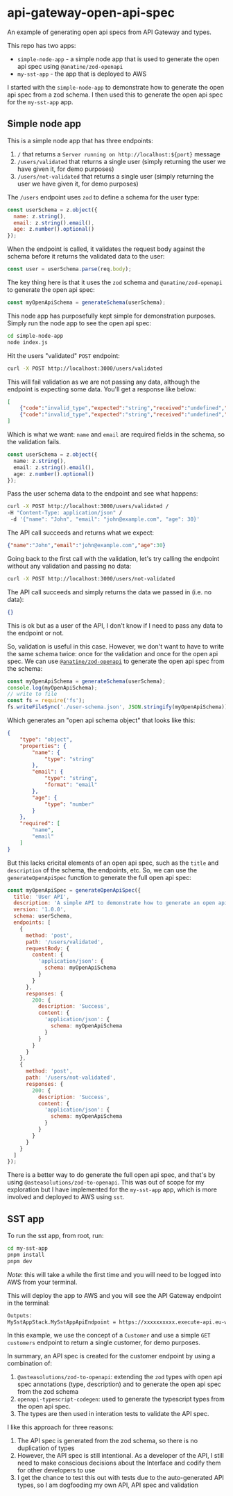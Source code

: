 # api-gateway-open-api-spec
An example of generating open api specs from API Gateway and types.

This repo has two apps:

- `simple-node-app` - a simple node app that is used to generate the open api spec using `@anatine/zod-openapi`
- `my-sst-app` - the app that is deployed to AWS

I started with the `simple-node-app` to demonstrate how to generate the open api spec from a zod schema. I then used this to generate the open api spec for the `my-sst-app` app.

## Simple node app

This is a simple node app that has three endpoints:

1. `/` that returns a `Server running on http://localhost:${port}` message
2. `/users/validated` that returns a single user (simply returning the user we have given it, for demo purposes)
2. `/users/not-validated` that returns a single user (simply returning the user we have given it, for demo purposes)

The `/users` endpoint uses `zod` to define a schema for the user type:

```js
const userSchema = z.object({
  name: z.string(),
  email: z.string().email(),
  age: z.number().optional()
});
```

When the endpoint is called, it validates the request body against the schema before it returns the validated data to the user:

```js
const user = userSchema.parse(req.body);
```

The key thing here is that it uses the `zod` schema and `@anatine/zod-openapi` to generate the open api spec:

```js
const myOpenApiSchema = generateSchema(userSchema);
```

This node app has purposefully kept simple for demonstration purposes. Simply run the node app to see the open api spec:

```bash
cd simple-node-app
node index.js
```

Hit the users "validated" `POST` endpoint:

```bash
curl -X POST http://localhost:3000/users/validated
```

This will fail validation as we are not passing any data, although the endpoint is expecting some data. You'll get a response like below:

```json
[
    {"code":"invalid_type","expected":"string","received":"undefined","path":["name"],"message":"Required"},
    {"code":"invalid_type","expected":"string","received":"undefined","path":["email"],"message":"Required"}
]
```

Which is what we want: `name` and `email` are required fields in the schema, so the validation fails.

```ts
const userSchema = z.object({
  name: z.string(),
  email: z.string().email(),
  age: z.number().optional()
});
```

Pass the user schema data to the endpoint and see what happens:

```bash
curl -X POST http://localhost:3000/users/validated / 
-H "Content-Type: application/json" /
 -d '{"name": "John", "email": "john@example.com", "age": 30}'
```

The API call succeeds and returns what we expect:

```json
{"name":"John","email":"john@example.com","age":30}
```

Going back to the first call with the validation, let's try calling the endpoint without any validation and passing no data:

```bash
curl -X POST http://localhost:3000/users/not-validated
```

The API call succeeds and simply returns the data we passed in (i.e. no data):

```json
{}
```

This is ok but as a user of the API, I don't know if I need to pass any data to the endpoint or not.

So, validation is useful in this case. However, we don't want to have to write the same schema twice: once for the validation and once for the open api spec. We can use [`@anatine/zod-openapi`](https://www.npmjs.com/package/@anatine/zod-openapi) to generate the open api spec from the schema:

```js
const myOpenApiSchema = generateSchema(userSchema);
console.log(myOpenApiSchema);
// write to file
const fs = require('fs');
fs.writeFileSync('./user-schema.json', JSON.stringify(myOpenApiSchema));
```

Which generates an "open api schema object" that looks like this:

```json
{
    "type": "object",
    "properties": {
        "name": {
            "type": "string"
        },
        "email": {
            "type": "string",
            "format": "email"
        },
        "age": {
            "type": "number"
        }
    },
    "required": [
        "name",
        "email"
    ]
}
```

But this lacks cricital elements of an open api spec, such as the `title` and `description` of the schema, the endpoints, etc. So, we can use the `generateOpenApiSpec` function to generate the full open api spec:

```js
const myOpenApiSpec = generateOpenApiSpec({
  title: 'User API',
  description: 'A simple API to demonstrate how to generate an open api spec from a zod schema',
  version: '1.0.0',
  schema: userSchema,
  endpoints: [
    {
      method: 'post',
      path: '/users/validated',
      requestBody: {
        content: {
          'application/json': {
            schema: myOpenApiSchema
          }
        }
      },
      responses: {
        200: {
          description: 'Success',
          content: {
            'application/json': {
              schema: myOpenApiSchema
            }
          }
        }
      }
    },
    {
      method: 'post',
      path: '/users/not-validated',
      responses: {
        200: {
          description: 'Success',
          content: {
            'application/json': {
              schema: myOpenApiSchema
            }
          }
        }
      }
    }
  ]
});
```

There is a better way to do generate the full open api spec, and that's by using `@asteasolutions/zod-to-openapi`. This was out of scope for my exploration but I have implemented for the `my-sst-app` app, which is more involved and deployed to AWS using `sst`.

## SST app

To run the sst app, from root, run:
    
```bash
cd my-sst-app
pnpm install
pnpm dev
```

*Note*: this will take a while the first time and you will need to be logged into AWS from your terminal.

This will deploy the app to AWS and you will see the API Gateway endpoint in the terminal:

```bash
Outputs:
MySstAppStack.MySstAppApiEndpoint = https://xxxxxxxxxx.execute-api.eu-west-2.amazonaws.com/
```

In this example, we use the concept of a `Customer` and use a simple `GET customers` endpoint to return a single customer, for demo purposes.

In summary, an API spec is created for the customer endpoint by using a combination of:

1. `@asteasolutions/zod-to-openapi`: extending the `zod` types with open api spec annotations (type, description) and to generate the open api spec from the zod schema
2.  `openapi-typescript-codegen`: used to generate the typescript types from the open api spec.
3.  The types are then used in interation tests to validate the API spec.

I like this approach for three reasons:

1. The API spec is generated from the zod schema, so there is no duplication of types
2. However, the API spec is still intentional. As a developer of the API, I still need to make conscious decisions about the Interface and codify them for other developers to use
3. I get the chance to test this out with tests due to the auto-generated API types, so I am dogfooding my own API, API spec and validation


